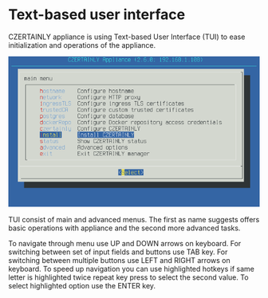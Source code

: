 # Text-based user interface

CZERTAINLY appliance is using Text-based User Interface (TUI) to ease initialization and operations of the appliance.

![CZERTAINLY TUI](../../../../../assets/CZERTAINLY-TUI.png)

TUI consist of main and advanced menus. The first as name suggests offers basic operations with appliance and the second more advanced tasks.

To navigate through menu use UP and DOWN arrows on keyboard. For switching between set of input fields and buttons use TAB key. For switching between multiple buttons use LEFT and RIGHT arrows on keyboard. To speed up navigation you can use highlighted hotkeys if same letter is highlighted twice repeat key press to select the second value. To select highlighted option use the ENTER key.
